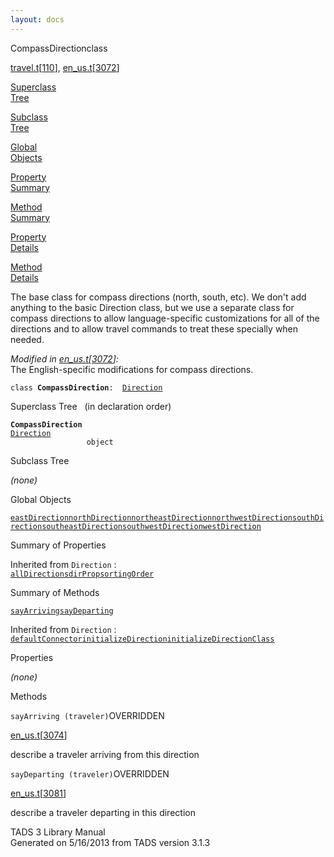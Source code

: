 ```yaml
---
layout: docs
---
```

<span class="title">CompassDirection</span><span class="type">class</span>

[travel.t](../file/travel.t.html)\[[110](../source/travel.t.html#110)\],
[en_us.t](../file/en_us.t.html)\[[3072](../source/en_us.t.html#3072)\]

[Superclass  
Tree](#_SuperClassTree_)

[Subclass  
Tree](#_SubClassTree_)

[Global  
Objects](#_ObjectSummary_)

[Property  
Summary](#_PropSummary_)

[Method  
Summary](#_MethodSummary_)

[Property  
Details](#_Properties_)

[Method  
Details](#_Methods_)

<div class="fdesc">

The base class for compass directions (north, south, etc). We don't add
anything to the basic Direction class, but we use a separate class for
compass directions to allow language-specific customizations for all of
the directions and to allow travel commands to treat these specially
when needed.

*Modified in
[en_us.t](../file/en_us.t.html)\[[3072](../source/en_us.t.html#3072)\]:*  
The English-specific modifications for compass directions.

`class `**`CompassDirection`**` :   `[`Direction`](../object/Direction.html)

</div>

<span id="_SuperClassTree_"></span>

<div class="mjhd">

<span class="hdln">Superclass Tree</span>   (in declaration order)

</div>

**`CompassDirection`**  
[`Direction`](../object/Direction.html)  
`                 object`  
<span id="_SubClassTree_"></span>

<div class="mjhd">

<span class="hdln">Subclass Tree</span>  

</div>

*(none)* <span id="_ObjectSummary_"></span>

<div class="mjhd">

<span class="hdln">Global Objects</span>  

</div>

[`eastDirection`](../object/eastDirection.html)[`northDirection`](../object/northDirection.html)[`northeastDirection`](../object/northeastDirection.html)[`northwestDirection`](../object/northwestDirection.html)[`southDirection`](../object/southDirection.html)[`southeastDirection`](../object/southeastDirection.html)[`southwestDirection`](../object/southwestDirection.html)[`westDirection`](../object/westDirection.html)
<span id="_PropSummary_"></span>

<div class="mjhd">

<span class="hdln">Summary of Properties</span>  

</div>



Inherited from `Direction` :  
[`allDirections`](../object/Direction.html#allDirections)[`dirProp`](../object/Direction.html#dirProp)[`sortingOrder`](../object/Direction.html#sortingOrder)

<span id="_MethodSummary_"></span>

<div class="mjhd">

<span class="hdln">Summary of Methods</span>  

</div>

[`sayArriving`](#sayArriving)[`sayDeparting`](#sayDeparting)

Inherited from `Direction` :  
[`defaultConnector`](../object/Direction.html#defaultConnector)[`initializeDirection`](../object/Direction.html#initializeDirection)[`initializeDirectionClass`](../object/Direction.html#initializeDirectionClass)

<span id="_Properties_"></span>

<div class="mjhd">

<span class="hdln">Properties</span>  

</div>

*(none)* <span id="_Methods_"></span>

<div class="mjhd">

<span class="hdln">Methods</span>  

</div>

<span id="sayArriving"></span>

`sayArriving (traveler)`<span class="rem">OVERRIDDEN</span>

[en_us.t](../file/en_us.t.html)\[[3074](../source/en_us.t.html#3074)\]

<div class="desc">

describe a traveler arriving from this direction

</div>

<span id="sayDeparting"></span>

`sayDeparting (traveler)`<span class="rem">OVERRIDDEN</span>

[en_us.t](../file/en_us.t.html)\[[3081](../source/en_us.t.html#3081)\]

<div class="desc">

describe a traveler departing in this direction

</div>

<div class="ftr">

TADS 3 Library Manual  
Generated on 5/16/2013 from TADS version 3.1.3

</div>
